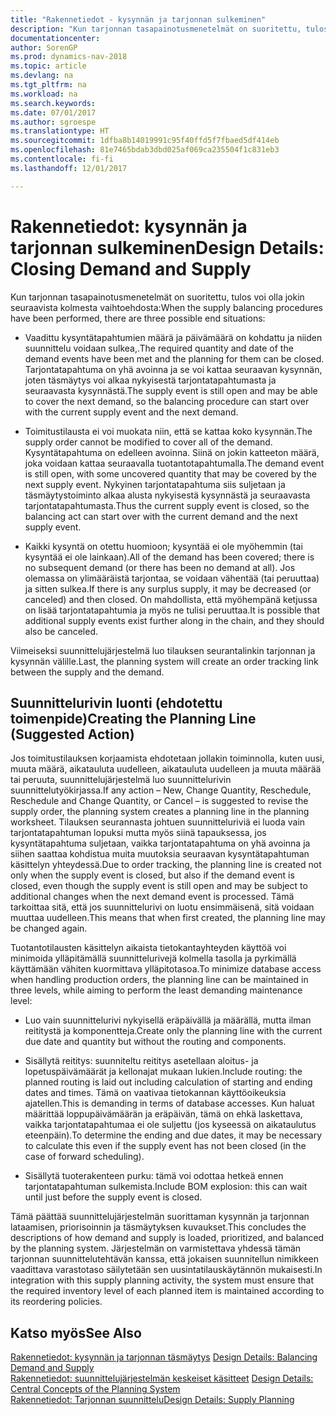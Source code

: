 ```yaml
---
title: "Rakennetiedot - kysynnän ja tarjonnan sulkeminen"
description: "Kun tarjonnan tasapainotusmenetelmät on suoritettu, tulos voi olla jokin kolmesta vaihtoehdosta."
documentationcenter: 
author: SorenGP
ms.prod: dynamics-nav-2018
ms.topic: article
ms.devlang: na
ms.tgt_pltfrm: na
ms.workload: na
ms.search.keywords: 
ms.date: 07/01/2017
ms.author: sgroespe
ms.translationtype: HT
ms.sourcegitcommit: 1dfba8b14019991c95f40ffd5f7fbaed5df414eb
ms.openlocfilehash: 81e7465bdab3dbd025af069ca235504f1c831eb3
ms.contentlocale: fi-fi
ms.lasthandoff: 12/01/2017

---
```

# <a name="design-details-closing-demand-and-supply"></a><span data-ttu-id="101cf-103">Rakennetiedot: kysynnän ja tarjonnan sulkeminen</span><span class="sxs-lookup"><span data-stu-id="101cf-103">Design Details: Closing Demand and Supply</span></span>
<span data-ttu-id="101cf-104">Kun tarjonnan tasapainotusmenetelmät on suoritettu, tulos voi olla jokin seuraavista kolmesta vaihtoehdosta:</span><span class="sxs-lookup"><span data-stu-id="101cf-104">When the supply balancing procedures have been performed, there are three possible end situations:</span></span>  

-   <span data-ttu-id="101cf-105">Vaadittu kysyntätapahtumien määrä ja päivämäärä on kohdattu ja niiden suunnittelu voidaan sulkea,.</span><span class="sxs-lookup"><span data-stu-id="101cf-105">The required quantity and date of the demand events have been met and the planning for them can be closed.</span></span> <span data-ttu-id="101cf-106">Tarjontatapahtuma on yhä avoinna ja se voi kattaa seuraavan kysynnän, joten täsmäytys voi alkaa nykyisestä tarjontatapahtumasta ja seuraavasta kysynnästä.</span><span class="sxs-lookup"><span data-stu-id="101cf-106">The supply event is still open and may be able to cover the next demand, so the balancing procedure can start over with the current supply event and the next demand.</span></span>  

-   <span data-ttu-id="101cf-107">Toimitustilausta ei voi muokata niin, että se kattaa koko kysynnän.</span><span class="sxs-lookup"><span data-stu-id="101cf-107">The supply order cannot be modified to cover all of the demand.</span></span> <span data-ttu-id="101cf-108">Kysyntätapahtuma on edelleen avoinna. Siinä on jokin katteeton määrä, joka voidaan kattaa seuraavalla tuotantotapahtumalla.</span><span class="sxs-lookup"><span data-stu-id="101cf-108">The demand event is still open, with some uncovered quantity that may be covered by the next supply event.</span></span> <span data-ttu-id="101cf-109">Nykyinen tarjontatapahtuma siis suljetaan ja täsmäytystoiminto alkaa alusta nykyisestä kysynnästä ja seuraavasta tarjontatapahtumasta.</span><span class="sxs-lookup"><span data-stu-id="101cf-109">Thus the current supply event is closed, so the balancing act can start over with the current demand and the next supply event.</span></span>  

-   <span data-ttu-id="101cf-110">Kaikki kysyntä on otettu huomioon; kysyntää ei ole myöhemmin (tai kysyntää ei ole lainkaan).</span><span class="sxs-lookup"><span data-stu-id="101cf-110">All of the demand has been covered; there is no subsequent demand (or there has been no demand at all).</span></span> <span data-ttu-id="101cf-111">Jos olemassa on ylimääräistä tarjontaa, se voidaan vähentää (tai peruuttaa) ja sitten sulkea.</span><span class="sxs-lookup"><span data-stu-id="101cf-111">If there is any surplus supply, it may be decreased (or canceled) and then closed.</span></span> <span data-ttu-id="101cf-112">On mahdollista, että myöhempänä ketjussa on lisää tarjontatapahtumia ja myös ne tulisi peruuttaa.</span><span class="sxs-lookup"><span data-stu-id="101cf-112">It is possible that additional supply events exist further along in the chain, and they should also be canceled.</span></span>  

 <span data-ttu-id="101cf-113">Viimeiseksi suunnittelujärjestelmä luo tilauksen seurantalinkin tarjonnan ja kysynnän välille.</span><span class="sxs-lookup"><span data-stu-id="101cf-113">Last, the planning system will create an order tracking link between the supply and the demand.</span></span>  

## <a name="creating-the-planning-line-suggested-action"></a><span data-ttu-id="101cf-114">Suunnittelurivin luonti (ehdotettu toimenpide)</span><span class="sxs-lookup"><span data-stu-id="101cf-114">Creating the Planning Line (Suggested Action)</span></span>  
 <span data-ttu-id="101cf-115">Jos toimitustilauksen korjaamista ehdotetaan jollakin toiminnolla, kuten uusi, muuta määrä, aikatauluta uudelleen, aikatauluta uudelleen ja muuta määrää tai peruuta, suunnittelujärjestelmä luo suunnittelurivin suunnittelutyökirjassa.</span><span class="sxs-lookup"><span data-stu-id="101cf-115">If any action – New, Change Quantity, Reschedule, Reschedule and Change Quantity, or Cancel – is suggested to revise the supply order, the planning system creates a planning line in the planning worksheet.</span></span> <span data-ttu-id="101cf-116">Tilauksen seurannasta johtuen suunnitteluriviä ei luoda vain tarjontatapahtuman lopuksi mutta myös siinä tapauksessa, jos kysyntätapahtuma suljetaan, vaikka tarjontatapahtuma on yhä avoinna ja siihen saattaa kohdistua muita muutoksia seuraavan kysyntätapahtuman käsittelyn yhteydessä.</span><span class="sxs-lookup"><span data-stu-id="101cf-116">Due to order tracking, the planning line is created not only when the supply event is closed, but also if the demand event is closed, even though the supply event is still open and may be subject to additional changes when the next demand event is processed.</span></span> <span data-ttu-id="101cf-117">Tämä tarkoittaa sitä, että jos suunnittelurivi on luotu ensimmäisenä, sitä voidaan muuttaa uudelleen.</span><span class="sxs-lookup"><span data-stu-id="101cf-117">This means that when first created, the planning line may be changed again.</span></span>  

 <span data-ttu-id="101cf-118">Tuotantotilausten käsittelyn aikaista tietokantayhteyden käyttöä voi minimoida ylläpitämällä suunnittelurivejä kolmella tasolla ja pyrkimällä käyttämään vähiten kuormittava ylläpitotasoa.</span><span class="sxs-lookup"><span data-stu-id="101cf-118">To minimize database access when handling production orders, the planning line can be maintained in three levels, while aiming to perform the least demanding maintenance level:</span></span>  

-   <span data-ttu-id="101cf-119">Luo vain suunnittelurivi nykyisellä eräpäivällä ja määrällä, mutta ilman reititystä ja komponentteja.</span><span class="sxs-lookup"><span data-stu-id="101cf-119">Create only the planning line with the current due date and quantity but without the routing and components.</span></span>  

-   <span data-ttu-id="101cf-120">Sisällytä reititys: suunniteltu reititys asetellaan aloitus- ja lopetuspäivämäärät ja kellonajat mukaan lukien.</span><span class="sxs-lookup"><span data-stu-id="101cf-120">Include routing: the planned routing is laid out including calculation of starting and ending dates and times.</span></span> <span data-ttu-id="101cf-121">Tämä on vaativaa tietokannan käyttöoikeuksia ajatellen.</span><span class="sxs-lookup"><span data-stu-id="101cf-121">This is demanding in terms of database accesses.</span></span> <span data-ttu-id="101cf-122">Kun haluat määrittää loppupäivämäärän ja eräpäivän, tämä on ehkä laskettava, vaikka tarjontatapahtumaa ei ole suljettu (jos kyseessä on aikataulutus eteenpäin).</span><span class="sxs-lookup"><span data-stu-id="101cf-122">To determine the ending and due dates, it may be necessary to calculate this even if the supply event has not been closed (in the case of forward scheduling).</span></span>  

-   <span data-ttu-id="101cf-123">Sisällytä tuoterakenteen purku: tämä voi odottaa hetkeä ennen tarjontatapahtuman sulkemista.</span><span class="sxs-lookup"><span data-stu-id="101cf-123">Include BOM explosion: this can wait until just before the supply event is closed.</span></span>  

 <span data-ttu-id="101cf-124">Tämä päättää suunnittelujärjestelmän suorittaman kysynnän ja tarjonnan lataamisen, priorisoinnin ja täsmäytyksen kuvaukset.</span><span class="sxs-lookup"><span data-stu-id="101cf-124">This concludes the descriptions of how demand and supply is loaded, prioritized, and balanced by the planning system.</span></span> <span data-ttu-id="101cf-125">Järjestelmän on varmistettava yhdessä tämän tarjonnan suunnittelutehtävän kanssa, että jokaisen suunnitellun nimikkeen vaadittava varastotaso säilytetään sen uusintatilauskäytännön mukaisesti.</span><span class="sxs-lookup"><span data-stu-id="101cf-125">In integration with this supply planning activity, the system must ensure that the required inventory level of each planned item is maintained according to its reordering policies.</span></span>  

## <a name="see-also"></a><span data-ttu-id="101cf-126">Katso myös</span><span class="sxs-lookup"><span data-stu-id="101cf-126">See Also</span></span>  
 <span data-ttu-id="101cf-127">[Rakennetiedot: kysynnän ja tarjonnan täsmäytys](design-details-balancing-demand-and-supply.md) </span><span class="sxs-lookup"><span data-stu-id="101cf-127">[Design Details: Balancing Demand and Supply](design-details-balancing-demand-and-supply.md) </span></span>  
 <span data-ttu-id="101cf-128">[Rakennetiedot: suunnittelujärjestelmän keskeiset käsitteet](design-details-central-concepts-of-the-planning-system.md) </span><span class="sxs-lookup"><span data-stu-id="101cf-128">[Design Details: Central Concepts of the Planning System](design-details-central-concepts-of-the-planning-system.md) </span></span>  
 [<span data-ttu-id="101cf-129">Rakennetiedot: Tarjonnan suunnittelu</span><span class="sxs-lookup"><span data-stu-id="101cf-129">Design Details: Supply Planning</span></span>](design-details-supply-planning.md)

